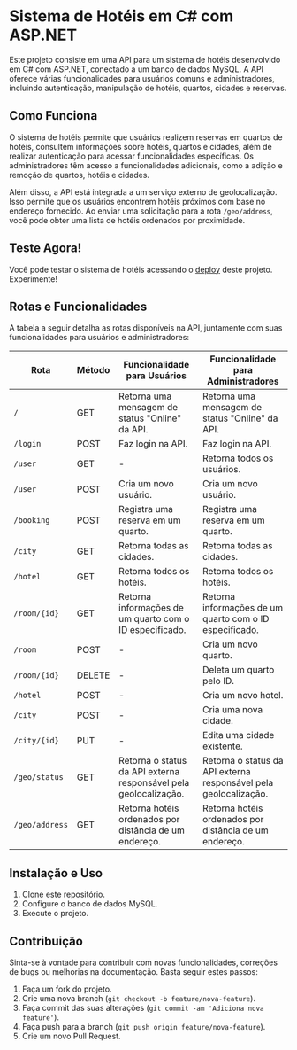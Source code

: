 # Sistema de Hotéis em C# com ASP.NET

Este projeto consiste em uma API para um sistema de hotéis desenvolvido em C# com ASP.NET, conectado a um banco de dados MySQL. A API oferece várias funcionalidades para usuários comuns e administradores, incluindo autenticação, manipulação de hotéis, quartos, cidades e reservas.

## Como Funciona

O sistema de hotéis permite que usuários realizem reservas em quartos de hotéis, consultem informações sobre hotéis, quartos e cidades, além de realizar autenticação para acessar funcionalidades específicas. Os administradores têm acesso a funcionalidades adicionais, como a adição e remoção de quartos, hotéis e cidades.

Além disso, a API está integrada a um serviço externo de geolocalização. Isso permite que os usuários encontrem hotéis próximos com base no endereço fornecido. Ao enviar uma solicitação para a rota `/geo/address`, você pode obter uma lista de hotéis ordenados por proximidade.

## Teste Agora!

Você pode testar o sistema de hotéis acessando o [deploy](https://hrs.up.railway.app/) deste projeto. Experimente!

## Rotas e Funcionalidades

A tabela a seguir detalha as rotas disponíveis na API, juntamente com suas funcionalidades para usuários e administradores:

| Rota          | Método | Funcionalidade para Usuários | Funcionalidade para Administradores |
|---------------|--------|-------------------------------|-------------------------------------|
| `/`           | GET    | Retorna uma mensagem de status "Online" da API. | Retorna uma mensagem de status "Online" da API. |
| `/login`      | POST   | Faz login na API.            | Faz login na API.                  |
| `/user`       | GET    | -                             | Retorna todos os usuários.         |
| `/user`       | POST   | Cria um novo usuário.        | Cria um novo usuário.               |
| `/booking`    | POST   | Registra uma reserva em um quarto. | Registra uma reserva em um quarto. |
| `/city`       | GET    | Retorna todas as cidades.    | Retorna todas as cidades.          |
| `/hotel`      | GET    | Retorna todos os hotéis.     | Retorna todos os hotéis.           |
| `/room/{id}`  | GET    | Retorna informações de um quarto com o ID especificado. | Retorna informações de um quarto com o ID especificado. |
| `/room`       | POST   | -                             | Cria um novo quarto.               |
| `/room/{id}`  | DELETE | -                             | Deleta um quarto pelo ID.          |
| `/hotel`      | POST   | -                             | Cria um novo hotel.                |
| `/city`       | POST   | -                             | Cria uma nova cidade.              |
| `/city/{id}`  | PUT    | -                             | Edita uma cidade existente.        |
| `/geo/status` | GET    | Retorna o status da API externa responsável pela geolocalização. | Retorna o status da API externa responsável pela geolocalização. |
| `/geo/address`| GET    | Retorna hotéis ordenados por distância de um endereço. | Retorna hotéis ordenados por distância de um endereço. |


## Instalação e Uso

1. Clone este repositório.
2. Configure o banco de dados MySQL.
3. Execute o projeto.

## Contribuição

Sinta-se à vontade para contribuir com novas funcionalidades, correções de bugs ou melhorias na documentação. Basta seguir estes passos:

1. Faça um fork do projeto.
2. Crie uma nova branch (`git checkout -b feature/nova-feature`).
3. Faça commit das suas alterações (`git commit -am 'Adiciona nova feature'`).
4. Faça push para a branch (`git push origin feature/nova-feature`).
5. Crie um novo Pull Request.
